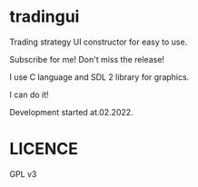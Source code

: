 # tradingui

Trading strategy UI constructor for easy to use.

Subscribe for me! Don't miss the release!

I use C language and SDL 2 library for graphics.

I can do it!

Development started at.02.2022.

# LICENCE

GPL v3
